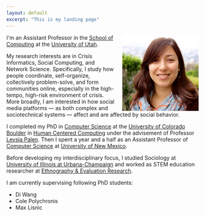 ```yaml
---
layout: default
excerpt: "This is my landing page"
---
```

<img src="assets/prof_head.jpg" alt="headshot" style="width: 200px; margin-left: 20px;" align="right"/>

I'm an Assistant Professor in the [School of Computing](http://www.cs.utah.edu/) at the [University of Utah](https://www.utah.edu/).

My research interests are in Crisis Informatics, Social Computing, and Network Science. Specifically, I study how people coordinate, self-organize, collectively problem-solve, and form communities online, especially in the high-tempo, high-risk environment of crisis. More broadly, I am interested in how social media platforms — as both complex and sociotechnical systems — affect and are affected by social behavior.

I completed my PhD in [Computer Science](https://www.colorado.edu/cs/) at the [University of Colorado Boulder](http://colorado.edu) in [Human Centered Computing](http://hcc.colorado.edu) under the advisement of Professor [Leysia Palen](http://cmci.colorado.edu/~palen/). Then I spent a year and a half as an Assistant Professor of [Computer Science](https://www.cs.unm.edu/) at [University of New Mexico](https://www.unm.edu/).

Before developing my interdisciplinary focus, I studied Sociology at [University of Illinois at Urbana-Champaign](http://illinois.edu/) and worked as STEM education researcher at [Ethnography & Evaluation Research](http://www.colorado.edu/eer/).

I am currently supervising following PhD students:

 - Di Wang
 - Cole Polychronis
 - Max Lisnic
